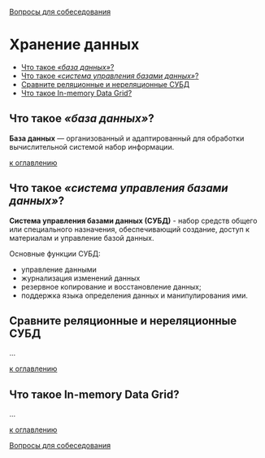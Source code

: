 [Вопросы для собеседования](README.md)

# Хранение данных
+ [Что такое _«база данных»_?](#Что-такое-база-данных)
+ [Что такое _«система управления базами данных»_?](#Что-такое-система-управления-базами-данных)
+ [Сравните реляционные и нереляционные СУБД](#Сравните-реляционные-и-нереляционные-СУБД)
+ [Что такое In-memory Data Grid?](#Что-такое-In-memory-Data-Grid)

## Что такое _«база данных»_?
__База данных__ — организованный и адаптированный для обработки вычислительной системой набор информации.

[к оглавлению](#Хранение-данных)

## Что такое _«система управления базами данных»_?
__Система управления базами данных (СУБД)__ - набор средств общего или специального назначения, обеспечивающий создание, доступ к материалам и управление базой данных.

Основные функции СУБД:

+ управление данными
+ журнализация изменений данных
+ резервное копирование и восстановление данных;
+ поддержка языка определения данных и манипулирования ими.

## Сравните реляционные и нереляционные СУБД
...

[к оглавлению](#Хранение-данных)

## Что такое In-memory Data Grid?
...

[к оглавлению](#Хранение-данных)


[Вопросы для собеседования](README.md)